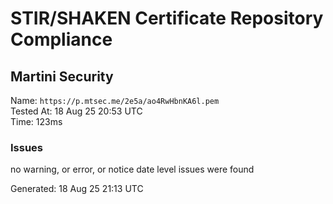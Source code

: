# STIR/SHAKEN Certificate Repository Compliance

## Martini Security

Name: `https://p.mtsec.me/2e5a/ao4RwHbnKA6l.pem`\
Tested At: 18 Aug 25 20:53 UTC\
Time: 123ms

### Issues

no warning, or error, or notice date level issues were found

Generated: 18 Aug 25 21:13 UTC